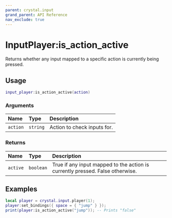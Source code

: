 ```yaml
---
parent: crystal.input
grand_parent: API Reference
nav_exclude: true
---
```


# InputPlayer:is_action_active

Returns whether any input mapped to a specific action is currently being pressed.

## Usage

```lua
input_player:is_action_active(action)
```

### Arguments

| Name     | Type     | Description                 |
| :------- | :------- | :-------------------------- |
| `action` | `string` | Action to check inputs for. |

### Returns

| Name     | Type      | Description                                                                   |
| :------- | :-------- | :---------------------------------------------------------------------------- |
| `active` | `boolean` | True if any input mapped to the action is currently pressed. False otherwise. |

## Examples

```lua
local player = crystal.input.player(1);
player:set_bindings({ space = { "jump" } });
print(player:is_action_active("jump")); -- Prints "false"
```
